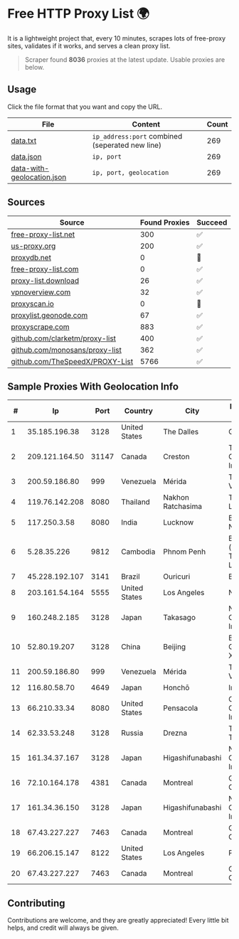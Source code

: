 
# Free HTTP Proxy List 🌍

It is a lightweight project that, every 10 minutes, scrapes lots of free-proxy sites, validates if it works, and serves a clean proxy list.


> Scraper found **8036** proxies at the latest update. Usable proxies are below.

## Usage

Click the file format that you want and copy the URL.


|File|Content|Count|
|----|-------|-----|
|[data.txt](https://raw.githubusercontent.com/themiralay/Proxy-List-World/master/data.txt)|`ip_address:port` combined (seperated new line)|269|
|[data.json](https://raw.githubusercontent.com/themiralay/Proxy-List-World/master/data.json)|`ip, port`|269|
|[data-with-geolocation.json](https://raw.githubusercontent.com/themiralay/Proxy-List-World/master/data-with-geolocation.json)|`ip, port, geolocation`|269|

## Sources

|Source|Found Proxies|Succeed|
|------|-------------|-------|
|[free-proxy-list.net](https://free-proxy-list.net)|300|✅|
|[us-proxy.org](https://www.us-proxy.org)|200|✅|
|[proxydb.net](http://proxydb.net)|0|🚫|
|[free-proxy-list.com](https://free-proxy-list.com/?page=&port=&type%5B%5D=http&type%5B%5D=https&up_time=0&search=Search)|0|✅|
|[proxy-list.download](https://www.proxy-list.download/HTTP)|26|✅|
|[vpnoverview.com](https://vpnoverview.com/privacy/anonymous-browsing/free-proxy-servers)|32|✅|
|[proxyscan.io](https://www.proxyscan.io)|0|🚫|
|[proxylist.geonode.com](https://proxylist.geonode.com/api/proxy-list?limit=300&page=1&sort_by=lastChecked&sort_type=desc&protocols=http,https)|67|✅|
|[proxyscrape.com](https://api.proxyscrape.com/v2/?request=displayproxies&protocol=http&timeout=10000&country=all&ssl=all&anonymity=all)|883|✅|
|[github.com/clarketm/proxy-list](https://raw.githubusercontent.com/clarketm/proxy-list/master/proxy-list-raw.txt)|400|✅|
|[github.com/monosans/proxy-list](https://raw.githubusercontent.com/monosans/proxy-list/main/proxies/http.txt)|362|✅|
|[github.com/TheSpeedX/PROXY-List](https://raw.githubusercontent.com/TheSpeedX/PROXY-List/master/http.txt)|5766|✅|


## Sample Proxies With Geolocation Info

|#|Ip|Port|Country|City|Internet Service Provider|
|-|--|----|-------|----|-------------------------|
|1|35.185.196.38|3128|United States|The Dalles|Google LLC|
|2|209.121.164.50|31147|Canada|Creston|TELUS Communications Inc.|
|3|200.59.186.80|999|Venezuela|Mérida|TotalCom Venezuela C.A.|
|4|119.76.142.208|8080|Thailand|Nakhon Ratchasima|True Internet Co., Ltd.|
|5|117.250.3.58|8080|India|Lucknow|Bharat Sanchar Nigam Ltd|
|6|5.28.35.226|9812|Cambodia|Phnom Penh|BEE Union (cambodia) Telecom Co., LTD|
|7|45.228.192.107|3141|Brazil|Ouricuri|Bdcnet Telecom|
|8|203.161.54.164|5555|United States|Los Angeles|Namecheap, Inc.|
|9|160.248.2.185|3128|Japan|Takasago|NTT PC Communications, Inc.|
|10|52.80.19.207|3128|China|Beijing|Beijing Guanghuan Xinwang Digital|
|11|200.59.186.80|999|Venezuela|Mérida|TotalCom Venezuela C.A.|
|12|116.80.58.70|4649|Japan|Honchō|InfoSphere|
|13|66.210.33.34|8080|United States|Pensacola|Cox Communications Inc.|
|14|62.33.53.248|3128|Russia|Drezna|TRANS-TELECOM|
|15|161.34.37.167|3128|Japan|Higashifunabashi|NTT PC Communications, Inc.|
|16|72.10.164.178|4381|Canada|Montreal|GloboTech Communications|
|17|161.34.36.150|3128|Japan|Higashifunabashi|NTT PC Communications, Inc.|
|18|67.43.227.227|7463|Canada|Montreal|GloboTech Communications|
|19|66.206.15.147|8122|United States|Los Angeles|Primary|
|20|67.43.227.227|7463|Canada|Montreal|GloboTech Communications|



## Contributing

Contributions are welcome, and they are greatly appreciated! Every
little bit helps, and credit will always be given.

